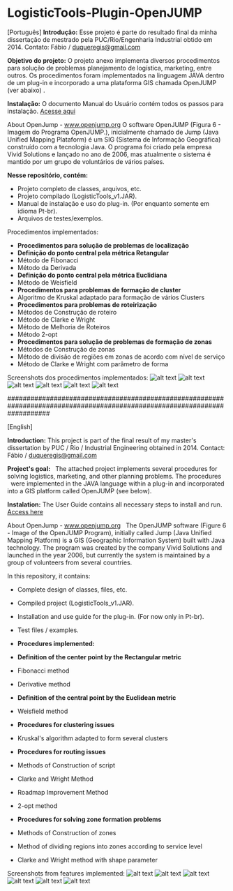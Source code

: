 # LogisticTools-Plugin-OpenJUMP

[Português]
**Introdução:**
Esse projeto é parte do resultado final da minha dissertação de mestrado pela PUC/Rio/Engenharia Industrial obtido em 2014.
Contato: Fábio / duqueregis@gmail.com

**Objetivo do projeto:**
  O projeto anexo implementa diversos procedimentos para solução de problemas planejamento de logística, marketing, entre outros. Os procedimentos 
  foram implementados na linguagem JAVA dentro de um plug-in e incorporado a uma plataforma GIS chamada OpenJUMP (ver abaixo) .

**Instalação:**
  O documento Manual do Usuário contém todos os passos para instalação. [Acesse aqui](https://github.com/fduque/LogisticTools-Plugin-OpenJUMP/blob/master/MANUAL_USUARIO_LOGISTIC_TOOLS_v1.pdf)

About OpenJump - www.openjump.org
  O software OpenJUMP (Figura 6 - Imagem do Programa OpenJUMP.), inicialmente chamado de Jump (Java Unified Mapping Plataform) é um SIG (Sistema de Informação Geográfica) construído com a tecnologia Java. O programa foi criado pela empresa Vivid Solutions e lançado no ano de 2006, mas atualmente o sistema é mantido por um grupo de voluntários de vários países.

**Nesse repositório, contém:**
- Projeto completo de classes, arquivos, etc. 
- Projeto compilado (LogisticTools_v1.JAR). 
- Manual de instalação e uso do plug-in. (Por enquanto somente em idioma Pt-br).
- Arquivos de testes/exemplos.

Procedimentos implementados:

- **Procedimentos para solução de problemas de localização**
- **Definição do ponto central pela métrica Retangular**
- Método de Fibonacci
- Método da Derivada
- **Definição do ponto central pela métrica Euclidiana**
- Método de Weisfield
- **Procedimentos para problemas de formação de cluster**
- Algoritmo de Kruskal adaptado para formação de vários Clusters
- **Procedimentos para problemas de roteirização**
- Métodos de Construção de roteiro
- Método de Clarke e Wright
- Método de Melhoria de Roteiros
- Método 2-opt
- **Procedimentos para solução de problemas de formação de zonas**
- Métodos de Construção de zonas 
- Método de divisão de regiões em zonas de acordo com nível de serviço
- Método de Clarke e Wright com parâmetro de forma

Screenshots dos procedimentos implementados:
![alt text](https://github.com/fduque/LogisticTools-Plugin-OpenJUMP/blob/master/ImgBefAfter.png)
![alt text](https://github.com/fduque/LogisticTools-Plugin-OpenJUMP/blob/master/ImgCluster.png)
![alt text](https://github.com/fduque/LogisticTools-Plugin-OpenJUMP/blob/master/ImgZones.png)
![alt text](https://github.com/fduque/LogisticTools-Plugin-OpenJUMP/blob/master/ImgRout.png)
![alt text](https://github.com/fduque/LogisticTools-Plugin-OpenJUMP/blob/master/ImgClark.png)
![alt text](https://github.com/fduque/LogisticTools-Plugin-OpenJUMP/blob/master/ImgZo.png)


###########################################################################################################################

[English]

**Introduction:**
This project is part of the final result of my master's dissertation by PUC / Rio / Industrial Engineering obtained in 2014.
Contact: Fábio / duqueregis@gmail.com

**Project's goal:**
  The attached project implements several procedures for solving logistics, marketing, and other planning problems. The procedures
  were implemented in the JAVA language within a plug-in and incorporated into a GIS platform called OpenJUMP (see below).

**Instalation:**
  The User Guide contains all necessary steps to install and run. [Access here](https://github.com/fduque/LogisticTools-Plugin-OpenJUMP/blob/master/MANUAL_USUARIO_LOGISTIC_TOOLS_v1.pdf)

About OpenJump - www.openjump.org
  The OpenJUMP software (Figure 6 - Image of the OpenJUMP Program), initially called Jump (Java Unified Mapping Platform) is a GIS (Geographic Information System) built with Java technology. The program was created by the company Vivid Solutions and launched in the year 2006, but currently the system is maintained by a group of volunteers from several countries.

In this repository, it contains:
- Complete design of classes, files, etc.
- Compiled project (LogisticTools_v1.JAR).
- Installation and use guide for the plug-in. (For now only in Pt-br).
- Test files / examples.

- **Procedures implemented:**
- **Definition of the center point by the Rectangular metric**
- Fibonacci method
- Derivative method
- **Definition of the central point by the Euclidean metric**
- Weisfield method
- **Procedures for clustering issues**
- Kruskal's algorithm adapted to form several clusters
- **Procedures for routing issues**
- Methods of Construction of script
- Clarke and Wright Method
- Roadmap Improvement Method
- 2-opt method
- **Procedures for solving zone formation problems**
- Methods of Construction of zones
- Method of dividing regions into zones according to service level
- Clarke and Wright method with shape parameter

Screenshots from features implemented:
![alt text](https://github.com/fduque/LogisticTools-Plugin-OpenJUMP/blob/master/ImgBefAfter.png)
![alt text](https://github.com/fduque/LogisticTools-Plugin-OpenJUMP/blob/master/ImgCluster.png)
![alt text](https://github.com/fduque/LogisticTools-Plugin-OpenJUMP/blob/master/ImgZones.png)
![alt text](https://github.com/fduque/LogisticTools-Plugin-OpenJUMP/blob/master/ImgRout.png)
![alt text](https://github.com/fduque/LogisticTools-Plugin-OpenJUMP/blob/master/ImgClark.png)
![alt text](https://github.com/fduque/LogisticTools-Plugin-OpenJUMP/blob/master/ImgZo.png)

